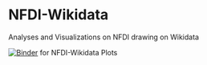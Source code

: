 # NFDI-Wikidata
 Analyses and Visualizations on NFDI drawing on Wikidata


[![Binder](https://mybinder.org/badge_logo.svg)](https://mybinder.org/v2/gh/mfingerh/NFDI-Wikidata/HEAD?labpath=NFDI-Wikidata%20Plots.ipynb) for NFDI-Wikidata Plots
